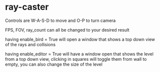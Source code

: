 # ray-caster

Controls are W-A-S-D to move and O-P to turn camera

FPS, FOV, ray_count can all be changed to your desired result

having enable_bird = True will open a window that shows a top down view of the rays and collisions

having enable_editor = True will have a window open that shows the level from a top down view, clicking in squares will toggle them from wall to empty, you can also change the size of the level

